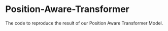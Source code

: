 # Position-Aware-Transformer
The code to reproduce the result of our Position Aware Transformer Model.
